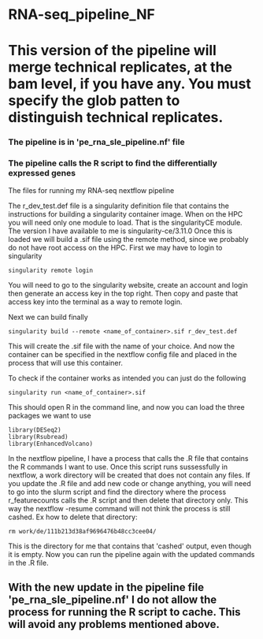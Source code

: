 # RNA-seq_pipeline_NF

# This version of the pipeline will merge technical replicates, at the bam level, if you have any. You must specify the glob patten to distinguish technical replicates.

### The pipeline is in 'pe_rna_sle_pipeline.nf' file
### The pipeline calls the R script to find the differentially expressed genes

The files for running my RNA-seq nextflow pipeline

The r_dev_test.def file is a singularity definition file that contains the instructions for building a singularity container image.
When on the HPC you will need only one module to load. That is the singularityCE module.
The version I have available to me is singularity-ce/3.11.0
Once this is loaded we will build a .sif file using the remote method, since we probably do not have root access on the HPC.
First we may have to login to singularity 
```
singularity remote login
```
You will need to go to the singularity website, create an account and login then generate an access key in the top right. Then copy and paste that access key into the terminal as a way to remote login.

Next we can build finally
```
singularity build --remote <name_of_container>.sif r_dev_test.def
```
This will create the .sif file with the name of your choice. And now the container can be specified in the nextflow config file and placed in the process that will use this container.

To check if the container works as intended you can just do the following
```
singularity run <name_of_container>.sif
```
This should open R in the command line, and now you can load the three packages we want to use
```
library(DESeq2)
library(Rsubread)
library(EnhancedVolcano)
```

In the nextflow pipeline, I have a process that calls the .R file that contains the R commands I want to use. Once this script runs sussessfully in nextflow, a work directory will be created that does not contain any files. If you update the .R file and add new code or change anything, you will need to go into the slurm script and find the directory where the process r_featurecounts calls the .R script and then delete that directory only. This way the nextflow -resume command will not think the process is still cashed. Ex how to delete that directory:

```
rm work/de/111b213d38af9696476b48cc3cee04/
```
This is the directory for me that contains that 'cashed' output, even though it is empty.
Now you can run the pipeline again with the updated commands in the .R file.

## With the new update in the pipeline file 'pe_rna_sle_pipeline.nf' I do not allow the process for running the R script to cache. This will avoid any problems mentioned above.
